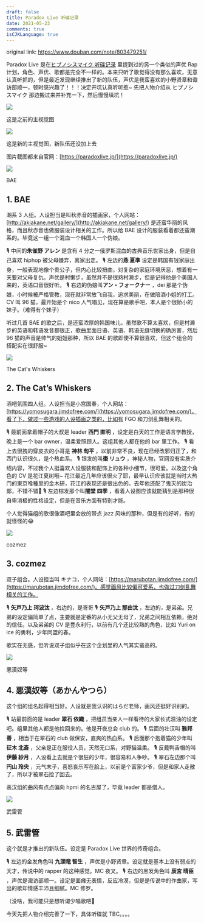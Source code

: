 ```yaml
---
draft: false
title: Paradox Live 听碟记录
date: 2021-05-23
comments: true
isCJKLanguage: true
---
```


original link: https://www.douban.com/note/803479251/

Paradox Live 是在[ヒプノシスマイク 听碟记录](https://www.douban.com/note/763128418/) 里提到过的另一个类似的声优 Rap 计划，角色、声优、歌都是完全不一样的。本来只听了歌觉得没有那么喜欢，无意认真听抓的，但是最近发现继续推出了新的队伍，声优是我蛮喜欢的小野贤章和诹访部顺一，顿时感兴趣了！！！决定开坑认真听听惹~ 先把人物介绍从 ヒプノシスマイク 那边搬过来并补充一下，然后慢慢填坑！

![](../../assets/images/ParadoxLive/p82107700.jpg)

这是之前的主视觉图

![](../../assets/images/ParadoxLive/p82107721.jpg)

这是新的主视觉图，新队伍还没加上去

图片截图都来自官网：[https://paradoxlive.jp/](https://paradoxlive.jp/)

![](../../assets/images/ParadoxLive/p82107795.jpg)

BAE

## 1\. BAE

潮系 3 人组。人设担当是叫秋赤音的插画家，个人网站：[http://akiakane.net/gallery/](http://akiakane.net/gallery/) 是还蛮华丽的风格，而且秋赤音也做服装设计相关的工作。所以给 BAE 设计的服装看着都还蛮潮系的。毕竟这一组一个混血一个韩国人一个伪娘。

🎙 中间的**朱雀野 アレン** 是含有 4 分之一俄罗斯混血的古典音乐世家出身，但是自己喜欢 hiphop 被父母嫌弃，离家出走。 🎙 左边的**燕 夏準**  设定是韩国有钱家庭出身，一般表现地像个贵公子，但内心比较扭曲，对复杂的家庭环境厌恶，想着有一天要对父母复仇。声优是村懒步，虽然并不是很熟村濑步，但是记得他是个美国人来的，英语口音很好听。 🎙 右边的伪娘叫**アン・フォークナー** ，dei 那是个伪娘，小时候被严格管教，现在就非常放飞自我，追求美丽，在做陪酒小姐的打工。CV 叫 96 猫，最开始是个 nico 人气唱见，现在算是歌手吧，本人是个很娇小的妹子。（难得有个妹子）

听过几首 BAE 的歌之后，是还蛮浓厚的韩国味儿，虽然歌不算太喜欢，但是村濑步的英语和韩语发音都很正，歌曲里面日语、英语、韩语无缝切换的确厉害，然后 96 猫的声音是帅气的姐姐那种，所以 BAE 的歌即使不算很喜欢，但这个组合的搭配实在很舒服~

![](../../assets/images/ParadoxLive/p82107933.jpg)

The Cat's Whiskers

## 2\. The Cat’s Whiskers

酒吧氛围四人组。人设担当是小宫国春，个人网站：[https://yomosugara.jimdofree.com/](https://yomosugara.jimdofree.com/)。看了下，做过一些游戏的人设插画之类的，比如有 FGO 和刀剑乱舞相关的。

🎙 最前面拿着帽子的大叔是 leader **西門 直明** ，设定是白天的工作是语言学教授，晚上是一个 bar owner，温柔爱照顾人。这组其他人都在他的 bar 里工作。 🎙 看上去很拽的穿皮衣的小哥是 **神林 匋平** ，以前非常不良，现在已经改邪归正了，和西门认识很久，是个热血系。 🎙 银发的叫**棗 リュウ** ，神秘人物，官网没有实质介绍内容，不过我个人挺喜欢人设服装和配饰上的各种小细节，很可爱。以及这个角色的 CV 是花江夏树哦~ 花江最近几年应该很火了耶，最早认识应该就是当时大热门的東京喰種里的金木研，花江的表现还是很出色的。去年他还配了鬼灭的炭治郎，不错不错👏 🎙 左边棕发那个叫**闇堂 四季** ，看着人设图应该就能猜到是那种很自卑消极的性格设定，但是在音乐方面有特别才能。

个人觉得猫组的歌很像酒吧里会放的带点 jazz 风味的那种，但是有的好听，有的就怪怪的😂

![](../../assets/images/ParadoxLive/p82108185.jpg)

cozmez

## 3\. cozmez

双子组合。人设担当叫 キナコ，个人网站：[https://marubotan.jimdofree.com/](https://marubotan.jimdofree.com/)。感觉画风比较偏可爱系，也做过刀剑乱舞相关的工作。

🎙 **矢戸乃上 珂波汰** ，右边的，是哥哥 🎙 **矢戸乃上 那由汰** ，左边的，是弟弟。兄弟的设定偏简单了点，主要就是定番的从小无父无母了，兄弟之间相互依赖，绝对的信任。以及弟弟的 CV 是豊永利行，以前有几个还比较熟的角色，比如 Yuri on ice 的勇利，少年同盟的春。

歌实在无感，但听说双子组似乎在这个企划里的人气其实蛮高的。

![](../../assets/images/ParadoxLive/p82108190.jpg)

悪漢奴等

## 4\. 悪漢奴等（あかんやつら）

这个组的组名起得相当好。人设就是我认识的はらだ老师，画风还挺好识别的。

🎙 站最前面的是 leader **翠石 依織** ，把组员当亲人一样看待的大家长式温油的设定吧。组里其他人都是他捡回来的。他是开夜总会 club 的。 🎙 后面的壮汉叫 **雅邦 善** ，相当于在翠石的 club 做保安，直爽的热血系。 🎙 后面那个抱着猫的少年叫**征木 北斎** ，父亲是正在服役人员，天然无口系，对野猫温柔。 🎙 反戴鸭舌帽的叫**伊藤 紗月** ，人设看上去就是个很狂的少年，很容易和人争吵。 🎙 翠石左边那个叫**円山 玲央** ，元气末子，喜怒哀乐写在脸上，以前是个富家少爷，但是和家人走散了，所以才被翠石捡了回去。

恶汉组的曲风有点点偏向 hpmi 的名古屋了，毕竟 leader 都是僧人。

![](../../assets/images/ParadoxLive/p82108222.jpg)

武雷管

## 5\. 武雷管

这个就是才推出的新队伍。设定是 Paradox Live 世界的传奇组合。

🎙 左边的金发角色叫 **九頭竜 智生** ，声优是小野贤章。设定就是基本上没有弱点的天才，传说中的 rapper 的这种感觉。MC 夜叉。 🎙 右边的黑发角色叫 **辰宮 晴臣** ，声优是诹访部顺一。设定是面瘫无表情，反应冷漠，但是是传说中的作曲家，写出的歌却情感丰沛且细腻。MC 修罗。

（没啥，我可能只是想听诹少唱歌吧🤣

今天先把人物介绍完善了一下，具体听碟就 TBC。。。。
